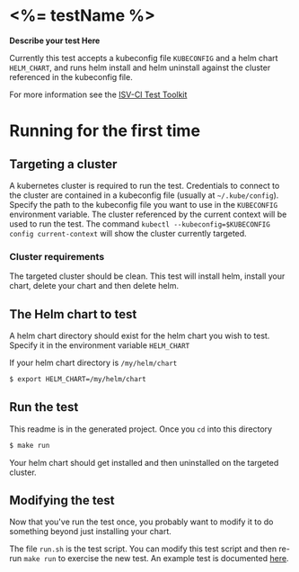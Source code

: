 # <%= testName %>

**Describe your test Here**

Currently this test accepts a kubeconfig file `KUBECONFIG` and a helm chart `HELM_CHART`, and runs helm install and helm uninstall against the cluster referenced in the kubeconfig file.

For more information see the [ISV-CI Test Toolkit]()

# Running for the first time

## Targeting a cluster

A kubernetes cluster is required to run the test. Credentials to connect to the cluster are contained in a kubeconfig file (usually at `~/.kube/config`). Specify the path to the kubeconfig file you want to use in the `KUBECONFIG` environment variable. The cluster referenced by the current context will be used to run the test. The command `kubectl --kubeconfig=$KUBECONFIG config current-context` will show the cluster currently targeted.

### Cluster requirements

The targeted cluster should be clean. This test will install helm, install your chart, delete your chart and then delete helm. 

## The Helm chart to test

A helm chart directory should exist for the helm chart you wish to test. Specify it in the environment variable `HELM_CHART`

If your helm chart directory is `/my/helm/chart`
```bash
$ export HELM_CHART=/my/helm/chart
```

## Run the test

This readme is in the generated project. Once you `cd` into this directory

```bash
$ make run
```

Your helm chart should get installed and then uninstalled on the targeted cluster.

## Modifying the test

Now that you've run the test once, you probably want to modify it to do something beyond just installing your chart. 

The file `run.sh` is the test script.
You can modify this test script and then re-run `make run` to exercise the new test. An example test is documented [here](../../docs/customize-test.md).